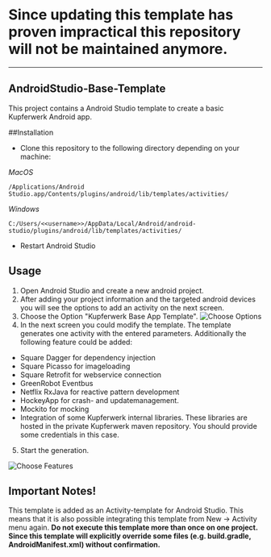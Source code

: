 
# Since updating this template has proven impractical this repository will not be maintained anymore.






---





## AndroidStudio-Base-Template

This project contains a Android Studio template to create a basic Kupferwerk Android app.

##Installation
- Clone this repository to the following directory depending on your machine:

*MacOS*
```
/Applications/Android Studio.app/Contents/plugins/android/lib/templates/activities/
```

*Windows*
```
C:/Users/<<username>>/AppData/Local/Android/android-studio/plugins/android/lib/templates/activities/
```

- Restart Android Studio

## Usage
1. Open Android Studio and create a new android project.
2. After adding your project information and the targeted android devices you will see the options to add an activity on the next screen.
3. Choose the Option "Kupferwerk Base App Template". ![Choose Options](https://github.com/kupferwerk/AndroidStudio-Base-Template/blob/master/doc/choose_base_app.png)
4. In the next screen you could modify the template. The template generates one activity with the entered parameters. Additionally the following feature could be added:
  - Square Dagger for dependency injection
  - Square Picasso for imageloading
  - Square Retrofit for webservice connection
  - GreenRobot Eventbus
  - Netflix RxJava for reactive pattern development
  - HockeyApp for crash- and updatemanagement.
  - Mockito for mocking
  - Integration of some Kupferwerk internal libraries. These libraries are hosted in the private Kupferwerk maven repository. You should provide some credentials in this case.
5. Start the generation.

![Choose Features](https://github.com/kupferwerk/AndroidStudio-Base-Template/blob/master/doc/choose_options.png)

## Important Notes!
This template is added as an Activity-template for Android Studio. This means that it is also possible integrating this template from New -> Activity menu again. **Do not execute this template more than once on one project. Since this template will explicitly override some files (e.g. build.gradle, AndroidManifest.xml) without confirmation.**
